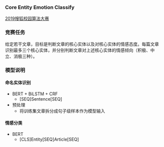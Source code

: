 ### Core Entity Emotion Classify
[2019搜狐校园算法大赛](https://www.biendata.com/competition/sohu2019/)

### 竞赛任务
给定若干文章，目标是判断文章的核心实体以及对核心实体的情感态度。每篇文章识别最多三个核心实体，并分别判断文章对上述核心实体的情感倾向（积极、中立、消极三种）。

### 模型说明
#### 命名实体识别
- BERT + BiLSTM + CRF
    + [SEQ]Sentence[SEQ] 
- 预处理
    + 将训练集文章拆分成句子级样本作为模型输入

#### 情感分类
- BERT
    + [CLS]Entity[SEQ]Article[SEQ]